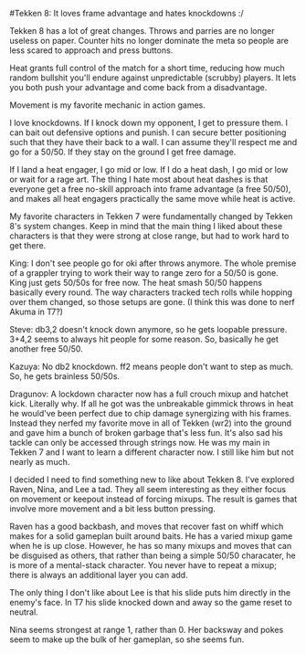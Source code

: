 #Tekken 8: It loves frame advantage and hates knockdowns :/

Tekken 8 has a lot of great changes. Throws and parries are no longer useless on paper. Counter hits no longer dominate the meta so people are less scared to approach and press buttons.

Heat grants full control of the match for a short time, reducing how much random bullshit you'll endure against unpredictable (scrubby) players. It lets you both push your advantage and come back from a disadvantage.

Movement is my favorite mechanic in action games.


I love knockdowns. If I knock down my opponent, I get to pressure them. I can bait out defensive options and punish. I can secure better positioning such that they have their back to a wall. I can assume they'll respect me and go for a 50/50. If they stay on the ground I get free damage.

If I land a heat engager, I go mid or low.
If I do a heat dash, I go mid or low or wait for a rage art. The thing I hate most about heat dashes is that everyone get a free no-skill approach into frame advantage (a free 50/50), and makes all heat engagers practically the same move while heat is active.

My favorite characters in Tekken 7 were fundamentally changed by Tekken 8's system changes. Keep in mind that the main thing I liked about these characters is that they were strong at close range, but had to work hard to get there.

King: I don't see people go for oki after throws anymore. The whole premise of a grappler trying to work their way to range zero for a 50/50 is gone. King just gets 50/50s for free now. The heat smash 50/50 happens basically every round. The way characters tracked tech rolls while hopping over them changed, so those setups are gone. (I think this was done to nerf Akuma in T7?)

Steve: db3,2 doesn't knock down anymore, so he gets loopable pressure. 3+4,2 seems to always hit people for some reason. So, basically he get another free 50/50.

Kazuya: No db2 knockdown. ff2 means people don't want to step as much. So, he gets brainless 50/50s.

Dragunov: A lockdown character now has a full crouch mixup and hatchet kick. Literally why. If all he got was the unbreakable gimmick throws in heat he would've been perfect due to chip damage synergizing with his frames. Instead they nerfed my favorite move in all of Tekken (wr2) into the ground and gave him a bunch of broken garbage that's less fun. It's also sad his tackle can only be accessed through strings now. He was my main in Tekken 7 and I want to learn a different character now. I still like him but not nearly as much.


I decided I need to find something new to like about Tekken 8. I've explored Raven, Nina, and Lee a tad. They all seem interesting as they either focus on movement or keepout instead of forcing mixups. The result is games that involve more movement and a bit less button pressing.

Raven has a good backbash, and moves that recover fast on whiff which makes for a solid gameplan built around baits. He has a varied mixup game when he is up close. However, he has so many mixups and moves that can be disguised as others, that rather than being a simple 50/50 characater, he is more of a mental-stack character. You never have to repeat a mixup; there is always an additional layer you can add.

The only thing I don't like about Lee is that his slide puts him directly in the enemy's face. In T7 his slide knocked down and away so the game reset to neutral.

Nina seems strongest at range 1, rather than 0. Her backsway and pokes seem to make up the bulk of her gameplan, so she seems fun.
